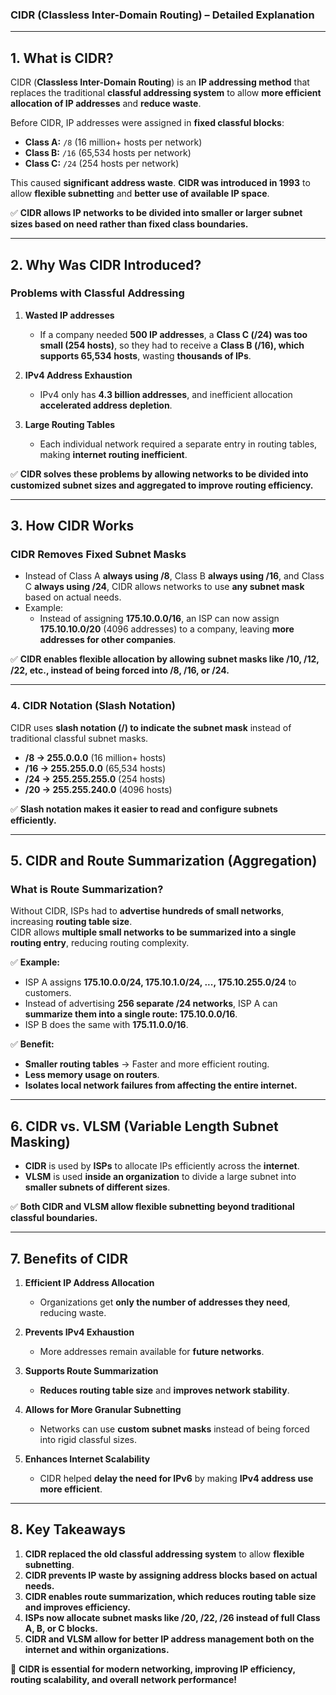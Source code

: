 ### **CIDR (Classless Inter-Domain Routing) – Detailed Explanation**

---

## **1. What is CIDR?**

CIDR (**Classless Inter-Domain Routing**) is an **IP addressing method** that replaces the traditional **classful addressing system** to allow **more efficient allocation of IP addresses** and **reduce waste**.

Before CIDR, IP addresses were assigned in **fixed classful blocks**:

- **Class A:** `/8` (16 million+ hosts per network)
- **Class B:** `/16` (65,534 hosts per network)
- **Class C:** `/24` (254 hosts per network)

This caused **significant address waste**. **CIDR was introduced in 1993** to allow **flexible subnetting** and **better use of available IP space**.

✅ **CIDR allows IP networks to be divided into smaller or larger subnet sizes based on need rather than fixed class boundaries.**

---

## **2. Why Was CIDR Introduced?**

### **Problems with Classful Addressing**

1. **Wasted IP addresses**
    
    - If a company needed **500 IP addresses**, a **Class C (/24) was too small (254 hosts)**, so they had to receive a **Class B (/16), which supports 65,534 hosts**, wasting **thousands of IPs**.
2. **IPv4 Address Exhaustion**
    
    - IPv4 only has **4.3 billion addresses**, and inefficient allocation **accelerated address depletion**.
3. **Large Routing Tables**
    
    - Each individual network required a separate entry in routing tables, making **internet routing inefficient**.

✅ **CIDR solves these problems by allowing networks to be divided into customized subnet sizes and aggregated to improve routing efficiency.**

---

## **3. How CIDR Works**

### **CIDR Removes Fixed Subnet Masks**

- Instead of Class A **always using /8**, Class B **always using /16**, and Class C **always using /24**, CIDR allows networks to use **any subnet mask** based on actual needs.
- Example:
    - Instead of assigning **175.10.0.0/16**, an ISP can now assign **175.10.10.0/20** (4096 addresses) to a company, leaving **more addresses for other companies**.

✅ **CIDR enables flexible allocation by allowing subnet masks like /10, /12, /22, etc., instead of being forced into /8, /16, or /24.**

---

### **4. CIDR Notation (Slash Notation)**

CIDR uses **slash notation (/) to indicate the subnet mask** instead of traditional classful subnet masks.

- **/8 → 255.0.0.0** (16 million+ hosts)
- **/16 → 255.255.0.0** (65,534 hosts)
- **/24 → 255.255.255.0** (254 hosts)
- **/20 → 255.255.240.0** (4096 hosts)

✅ **Slash notation makes it easier to read and configure subnets efficiently.**

---

## **5. CIDR and Route Summarization (Aggregation)**

### **What is Route Summarization?**

Without CIDR, ISPs had to **advertise hundreds of small networks**, increasing **routing table size**.  
CIDR allows **multiple small networks to be summarized into a single routing entry**, reducing routing complexity.

✅ **Example:**

- ISP A assigns **175.10.0.0/24, 175.10.1.0/24, ..., 175.10.255.0/24** to customers.
- Instead of advertising **256 separate /24 networks**, ISP A can **summarize them into a single route: 175.10.0.0/16**.
- ISP B does the same with **175.11.0.0/16**.

✅ **Benefit:**

- **Smaller routing tables** → Faster and more efficient routing.
- **Less memory usage on routers**.
- **Isolates local network failures from affecting the entire internet.**

---

## **6. CIDR vs. VLSM (Variable Length Subnet Masking)**

- **CIDR** is used by **ISPs** to allocate IPs efficiently across the **internet**.
- **VLSM** is used **inside an organization** to divide a large subnet into **smaller subnets of different sizes**.

✅ **Both CIDR and VLSM allow flexible subnetting beyond traditional classful boundaries.**

---

## **7. Benefits of CIDR**

1. **Efficient IP Address Allocation**
    
    - Organizations get **only the number of addresses they need**, reducing waste.
2. **Prevents IPv4 Exhaustion**
    
    - More addresses remain available for **future networks**.
3. **Supports Route Summarization**
    
    - **Reduces routing table size** and **improves network stability**.
4. **Allows for More Granular Subnetting**
    
    - Networks can use **custom subnet masks** instead of being forced into rigid classful sizes.
5. **Enhances Internet Scalability**
    
    - CIDR helped **delay the need for IPv6** by making **IPv4 address use more efficient**.

---

## **8. Key Takeaways**

1. **CIDR replaced the old classful addressing system** to allow **flexible subnetting**.
2. **CIDR prevents IP waste by assigning address blocks based on actual needs.**
3. **CIDR enables route summarization, which reduces routing table size and improves efficiency.**
4. **ISPs now allocate subnet masks like /20, /22, /26 instead of full Class A, B, or C blocks.**
5. **CIDR and VLSM allow for better IP address management both on the internet and within organizations.**

🚀 **CIDR is essential for modern networking, improving IP efficiency, routing scalability, and overall network performance!**